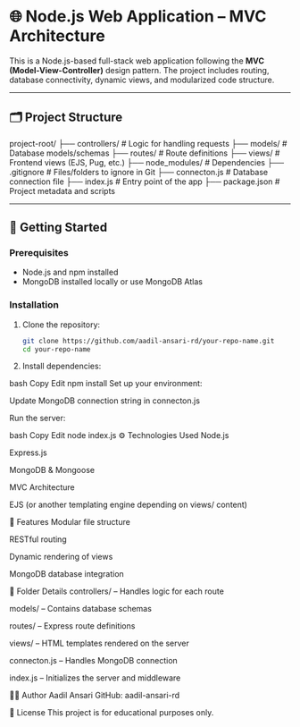 # 🌐 Node.js Web Application – MVC Architecture

This is a Node.js-based full-stack web application following the **MVC (Model-View-Controller)** design pattern. The project includes routing, database connectivity, dynamic views, and modularized code structure.

---

## 🗂️ Project Structure

project-root/
├── controllers/ # Logic for handling requests
├── models/ # Database models/schemas
├── routes/ # Route definitions
├── views/ # Frontend views (EJS, Pug, etc.)
├── node_modules/ # Dependencies
├── .gitignore # Files/folders to ignore in Git
├── connecton.js # Database connection file
├── index.js # Entry point of the app
├── package.json # Project metadata and scripts


---

## 🚀 Getting Started

### Prerequisites

- Node.js and npm installed
- MongoDB installed locally or use MongoDB Atlas

### Installation

1. Clone the repository:
   ```bash
   git clone https://github.com/aadil-ansari-rd/your-repo-name.git
   cd your-repo-name
2. Install dependencies:

bash
Copy
Edit
npm install
Set up your environment:

Update MongoDB connection string in connecton.js

Run the server:

bash
Copy
Edit
node index.js
⚙️ Technologies Used
Node.js

Express.js

MongoDB & Mongoose

MVC Architecture

EJS (or another templating engine depending on views/ content)

📌 Features
Modular file structure

RESTful routing

Dynamic rendering of views

MongoDB database integration

📁 Folder Details
controllers/ – Handles logic for each route

models/ – Contains database schemas

routes/ – Express route definitions

views/ – HTML templates rendered on the server

connecton.js – Handles MongoDB connection

index.js – Initializes the server and middleware

🙋‍♂️ Author
Aadil Ansari
GitHub: aadil-ansari-rd

📝 License
This project is for educational purposes only.
